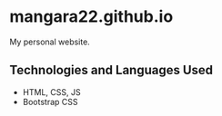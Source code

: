 # mangara22.github.io
My personal website.

## Technologies and Languages Used
- HTML, CSS, JS
- Bootstrap CSS
